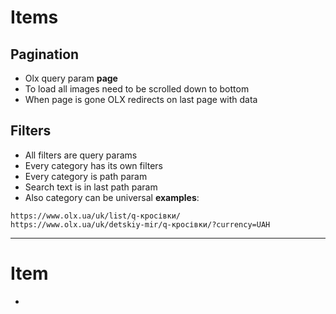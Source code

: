 # Items

## Pagination
- Olx query param **page**
- To load all images need to be scrolled down to bottom
- When page is gone OLX redirects on last page with data

## Filters
- All filters are query params
- Every category has its own filters
- Every category is path param
- Search text is in last path param
- Also category can be universal
__examples__:
```
https://www.olx.ua/uk/list/q-кросівки/
https://www.olx.ua/uk/detskiy-mir/q-кросівки/?currency=UAH
```

---

# Item
- 
